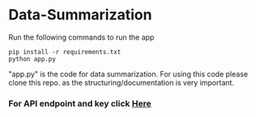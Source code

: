 # Data-Summarization



Run the following commands to run the app
```
pip install -r requirements.txt
python app.py
```

"app.py" is the code for data summarization. For using this code please clone this repo. as the structuring/documentation is very important. 

### For API endpoint and key click [Here](https://huggingface.co/sshleifer/distilbart-cnn-12-6)
